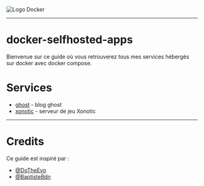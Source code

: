 ![Logo Docker](https://www.docker.com/wp-content/uploads/2022/03/horizontal-logo-monochromatic-white.png)

---
  
# docker-selfhosted-apps

Bienvenue sur ce guide où vous retrouverez tous mes services hébergés sur docker avec docker compose.

# Services

* [ghost](ghost/) - blog ghost
* [xonotic](xonotic/) - serveur de jeu Xonotic


---

# Credits

Ce guide est inspiré par :
* [@DoTheEvo](https://github.com/DoTheEvo/selfhosted-apps-docker)
* [@BaptisteBdn](https://github.com/BaptisteBdn/docker-selfhosted-apps)
